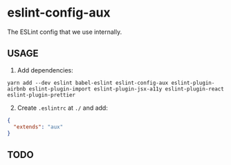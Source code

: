 # eslint-config-aux

The ESLint config that we use internally.

## USAGE

1. Add dependencies:

```
yarn add --dev eslint babel-eslint eslint-config-aux eslint-plugin-airbnb eslint-plugin-import eslint-plugin-jsx-a11y eslint-plugin-react eslint-plugin-prettier
```

2. Create `.eslintrc` at `./` and add:

```json
{
  "extends": "aux"
}
```

## TODO

